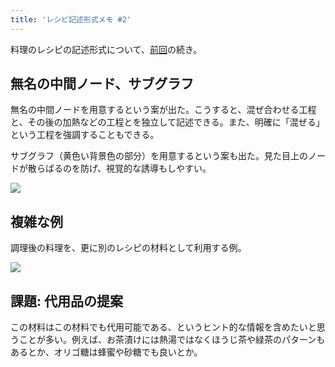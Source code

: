 ```yaml
---
title: 'レシピ記述形式メモ #2'
---
```

料理のレシピの記述形式について、[前回](https://r7kamura.com/articles/2022-05-13-mermaid-recipe-memo)の続き。

無名の中間ノード、サブグラフ
--------------

無名の中間ノードを用意するという案が出た。こうすると、混ぜ合わせる工程と、その後の加熱などの工程とを独立して記述できる。また、明確に「混ぜる」という工程を強調することもできる。

サブグラフ（黄色い背景色の部分）を用意するという案も出た。見た目上のノードが散らばるのを防げ、視覚的な誘導もしやすい。

![](https://lh3.googleusercontent.com/K1iE7vm1WEF4lFnKpEWS1CBz0ELKCPdiUSbdWWVrrfRPJv_d6fMRubf1rDIKwgZJJlU-Q7PeFAjOhBfDt64x3VDbg_rC0z9HD7n6pXRp-cml87wSKbp1SsoEEjTgol3hJyxXyk8eL2F4hdXL8Q-WUA)

複雑な例
----

調理後の料理を、更に別のレシピの材料として利用する例。

![](https://lh6.googleusercontent.com/Fhc0sMV_RtWBdBKH-0Iw85-w8p6MDhm_bCsM74udwbYEUYWNW4UtiII-UDDH_NU4cLmN_yvFSSRGvfi-YyNbXxmUJgfjGvLxvwXNj_7KMkiOJLV__YiZpxw8PeBzsonZ7NjK-XSU4hIZHH1bK9NLSg)

課題: 代用品の提案
----------

この材料はこの材料でも代用可能である、というヒント的な情報を含めたいと思うことが多い。例えば、お茶漬けには熱湯ではなくほうじ茶や緑茶のパターンもあるとか、オリゴ糖は蜂蜜や砂糖でも良いとか。
